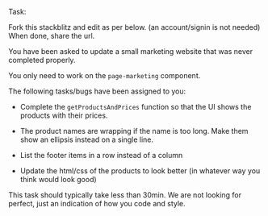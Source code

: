 Task:

Fork this stackblitz and edit as per below. (an account/signin is not needed)
When done, share the url.

You have been asked to update a small marketing website that was never completed properly.

You only need to work on the `page-marketing` component.

The following tasks/bugs have been assigned to you:

- Complete the `getProductsAndPrices` function so that the UI shows the products with their prices.

- The product names are wrapping if the name is too long. Make them show an ellipsis instead on a single line.

- List the footer items in a row instead of a column

- Update the html/css of the products to look better (in whatever way you think would look good)

This task should typically take less than 30min.
We are not looking for perfect, just an indication of how you code and style.
